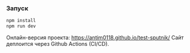 ### Запуск

```bash
npm install
npm run dev
```

Онлайн-версия проекта: https://antim0118.github.io/test-sputnik/
Сайт деплоится через Github Actions (CI/CD).
